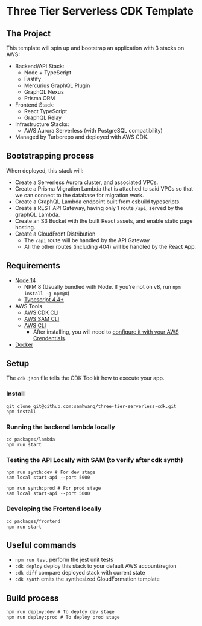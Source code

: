 # Three Tier Serverless CDK Template

## The Project

This template will spin up and bootstrap an application with 3 stacks on AWS:
- Backend/API Stack:
  - Node + TypeScript
  - Fastify
  - Mercurius GraphQL Plugin
  - GraphQL Nexus
  - Prisma ORM
- Frontend Stack:
  - React TypeScript
  - GraphQL Relay
- Infrastructure Stacks:
  - AWS Aurora Serverless (with PostgreSQL compatibility)
- Managed by Turborepo and deployed with AWS CDK.

## Bootstrapping process

When deployed, this stack will:

- Create a Serverless Aurora cluster, and associated VPCs.
- Create a Prisma Migration Lambda that is attached to said VPCs so that we can connect to the database for migration work.
- Create a GraphQL Lambda endpoint built from esbuild typescripts.
- Create a REST API Gateway, having only 1 route `/api`, served by the graphQL Lambda.
- Create an S3 Bucket with the built React assets, and enable static page hosting.
- Create a CloudFront Distribution
  - The `/api` route will be handled by the API Gateway
  - All the other routes (including 404) will be handled by the React App.

## Requirements

- [Node 14](https://nodejs.org/en/download/ "Node URL")
  - NPM 8 (Usually bundled with Node. If you're not on v8, run `npm install -g npm@8`)
  - [Typescript 4.4+](https://www.typescriptlang.org/download "TS URL")
- AWS Tools
  - [AWS CDK CLI](https://docs.aws.amazon.com/cdk/latest/guide/cli.html "AWS CDK URL")
  - [AWS SAM CLI](https://docs.aws.amazon.com/serverless-application-model/latest/developerguide/serverless-sam-cli-install.html "AWS SAM URL")
  - [AWS CLI](https://docs.aws.amazon.com/cli/latest/userguide/install-cliv2.html "AWS CLI Download")
    - After installing, you will need to [configure it with your AWS Crendentials](https://docs.aws.amazon.com/cli/latest/userguide/cli-chap-configure.html "AWS CLI Configure").
- [Docker](https://docs.docker.com/get-docker/ "Docker URL")

## Setup

The `cdk.json` file tells the CDK Toolkit how to execute your app.

### Install

```shell
git clone git@github.com:samhwang/three-tier-serverless-cdk.git
npm install
```

### Running the backend lambda locally

```shell
cd packages/lambda
npm run start
```

### Testing the API Locally with SAM (to verify after cdk synth)

```shell
npm run synth:dev # For dev stage
sam local start-api --port 5000

npm run synth:prod # For prod stage
sam local start-api --port 5000
```

### Developing the Frontend locally

```shell
cd packages/frontend
npm run start
```

## Useful commands

- `npm run test` perform the jest unit tests
- `cdk deploy` deploy this stack to your default AWS account/region
- `cdk diff` compare deployed stack with current state
- `cdk synth` emits the synthesized CloudFormation template

## Build process

```shell
npm run deploy:dev # To deploy dev stage
npm run deploy:prod # To deploy prod stage
```

